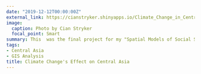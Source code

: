 ```yaml
---
date: "2019-12-12T00:00:00Z"
external_link: https://cianstryker.shinyapps.io/Climate_Change_in_Central_Asia/
image:
  caption: Photo by Cian Stryker
  focal_point: Smart
summary: This  was the final project for my "Spatial Models of Social Science" at Harvard University. This course functioned as an introduction to GIS software with a focus on ArcGIS Pro. I chose to dedicate my final project to studying Climate Change's effect on Central Asia by using Modis NDVI satellite data. 
tags:
- Central Asia
- GIS Analysis
title: Climate Change's Effect on Central Asia
---
```

